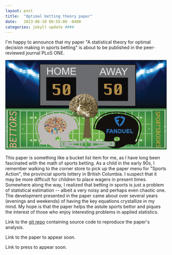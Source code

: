 ```yaml
---
layout: post
title:  "Optimal betting theory paper"
date:   2023-06-10 09:55:00 -0400
categories: jekyll update ####
---
```

I'm happy to announce that my paper "A statistical theory for optimal decision making in sports betting" is about to be 
published in the peer-reviewed journal PLoS ONE. 

![Diagram of sportsbook versus betting public](/docs/assets/final-artwork-2.png)

This paper is something like a bucket list item for me, as I have long been fascinated with the 
math of sports betting. As a child in the early 90s, I remember walking to the corner store to 
pick up the paper menu for "Sports Action", the provincial sports lottery in British Columbia.
I suspect that it may be more difficult for children to place wagers in present times. 
Somewhere along the way, I realized that betting in sports is just a problem of statistical estimation -- albeit a very
noisy and perhaps even chaotic one. The development presented in the paper came about over several
years (evenings and weekends) of having the key equations crystallize in my mind. My hope is that
the paper helps the astute sports bettor and piques the interest of those who enjoy interesting
problems in applied statistics. 

Link to the [git repo][optimal-betting-theory] containing source code to reproduce the paper's analysis.

Link to the paper to appear soon.

Link to press to appear soon. 




[optimal-betting-theory]: https://github.com/dmochow/optimal_betting_theory
[Granger Components Analysis]: https://dmochow.github.io/gca

